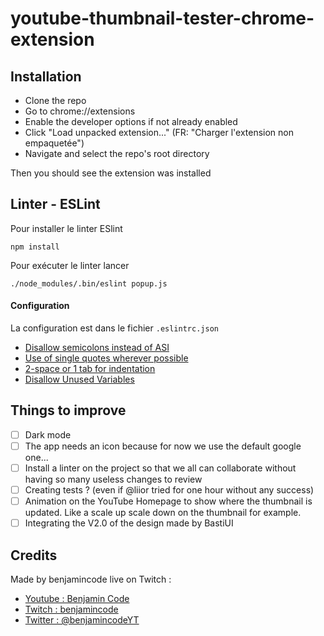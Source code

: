 # youtube-thumbnail-tester-chrome-extension

## Installation
- Clone the repo
- Go to chrome://extensions
- Enable the developer options if not already enabled
- Click "Load unpacked extension..." (FR: "Charger l'extension non empaquetée")
- Navigate and select the repo's root directory


Then you should see the extension was installed

## Linter - ESLint

Pour installer le linter ESlint

```
npm install
```

Pour exécuter le linter lancer 

```
./node_modules/.bin/eslint popup.js
```

#### Configuration

La configuration est dans le fichier ``.eslintrc.json``

- [Disallow semicolons instead of ASI](https://eslint.org/docs/rules/semi)
- [Use of single quotes wherever possible](https://eslint.org/docs/rules/quotes)
- [2-space or 1 tab for indentation](https://eslint.org/docs/rules/indent)
- [Disallow Unused Variables](https://eslint.org/docs/rules/no-unused-vars)

## Things to improve
- [ ] Dark mode
- [ ] The app needs an icon because for now we use the default google one...
- [ ] Install a linter on the project so that we all can collaborate without having so many useless changes to review
- [ ] Creating tests ? (even if @liior tried for one hour without any success)
- [ ] Animation on the YouTube Homepage to show where the thumbnail is updated. Like a scale up scale down on the thumbnail for example.
- [ ] Integrating the V2.0 of the design made by BastiUI

## Credits
Made by benjamincode live on Twitch :
- [Youtube : Benjamin Code](https://www.youtube.com/channel/UCLOAPb7ATQUs_nDs9ViLcMw)
- [Twitch : benjamincode](https://www.twitch.tv/benjamincode)
- [Twitter : @benjamincodeYT](https://twitter.com/benjamincodeYT)
